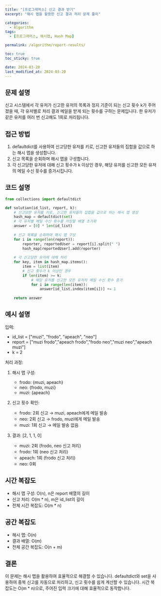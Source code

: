```yaml
---
title: "[프로그래머스] 신고 결과 받기"
excerpt: "해시 맵을 활용한 신고 결과 처리 문제 풀이"

categories:
  - Algorithm
tags:
  - [프로그래머스, 해시맵, Hash Map]

permalink: /algorithm/report-results/

toc: true
toc_sticky: true

date: 2024-03-20
last_modified_at: 2024-03-20
---
```


## 문제 설명

신고 시스템에서 각 유저가 신고한 유저의 목록과 정지 기준이 되는 신고 횟수 k가 주어졌을 때, 각 유저별로 처리 결과 메일을 받게 되는 횟수를 구하는 문제입니다. 한 유저가 같은 유저를 여러 번 신고해도 1회로 처리됩니다.

## 접근 방법

1. defaultdict를 사용하여 신고당한 유저를 키로, 신고한 유저들의 집합을 값으로 하는 해시 맵을 생성합니다.
2. 신고 목록을 순회하며 해시 맵을 구성합니다.
3. 각 신고당한 유저에 대해 신고 횟수가 k 이상인 경우, 해당 유저를 신고한 모든 유저의 메일 수신 횟수를 증가시킵니다.

## 코드 설명

```python
from collections import defaultdict

def solution(id_list, report, k):
    # 신고당한 유저를 키로, 신고한 유저들의 집합을 값으로 하는 해시 맵 생성
    hash_map = defaultdict(set)
    # 각 유저별 메일 수신 횟수를 저장할 배열 초기화
    answer = [0] * len(id_list)
    
    # 신고 목록을 순회하며 해시 맵 구성
    for i in range(len(report)):
        reporter, reportedUser = report[i].split(" ")
        hash_map[reportedUser].add(reporter)
    
    # 각 신고당한 유저에 대해 처리
    for key, item in hash_map.items():
        item = list(item)
        # 신고 횟수가 k 이상인 경우
        if len(item) >= k:
            # 해당 유저를 신고한 모든 유저의 메일 수신 횟수 증가
            for i in range(len(item)):
                answer[id_list.index(item[i])] += 1
                
    return answer
```

## 예시 설명

입력: 
- id_list = ["muzi", "frodo", "apeach", "neo"]
- report = ["muzi frodo","apeach frodo","frodo neo","muzi neo","apeach muzi"]
- k = 2

처리 과정:
1. 해시 맵 구성:
   - frodo: {muzi, apeach}
   - neo: {frodo, muzi}
   - muzi: {apeach}

2. 신고 횟수 확인:
   - frodo: 2회 신고 → muzi, apeach에게 메일 발송
   - neo: 2회 신고 → frodo, muzi에게 메일 발송
   - muzi: 1회 신고 → 메일 발송 없음

3. 결과: [2, 1, 1, 0]
   - muzi: 2회 (frodo, neo 신고 처리)
   - frodo: 1회 (neo 신고 처리)
   - apeach: 1회 (frodo 신고 처리)
   - neo: 0회

## 시간 복잡도

- 해시 맵 구성: O(n), n은 report 배열의 길이
- 신고 처리: O(m * n), m은 id_list의 길이
- 전체 시간 복잡도: O(m * n)

## 공간 복잡도

- 해시 맵: O(n)
- 결과 배열: O(m)
- 전체 공간 복잡도: O(n + m)

## 결론

이 문제는 해시 맵을 활용하여 효율적으로 해결할 수 있습니다. defaultdict와 set을 사용하여 중복 신고를 자동으로 처리하고, 신고 횟수를 쉽게 계산할 수 있습니다. 시간 복잡도는 O(m * n)으로, 주어진 입력 크기에 대해 효율적으로 동작합니다. 